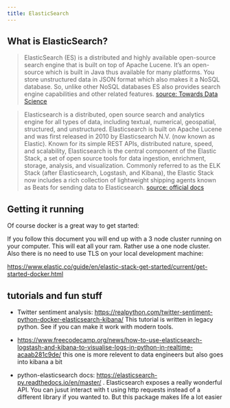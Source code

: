 ```yaml
---
title: ElasticSearch
---
```


## What is ElasticSearch?

> ElasticSearch (ES) is a distributed and highly available open-source search engine that is built on top of Apache Lucene. It’s an open-source which is built in Java thus available for many platforms. You store unstructured data in JSON format which also makes it a NoSQL database. So, unlike other NoSQL databases ES also provides search engine capabilities and other related features.
> [source: Towards Data Science](https://towardsdatascience.com/getting-started-with-elasticsearch-in-python-c3598e718380)

> Elasticsearch is a distributed, open source search and analytics engine for all types of data, including textual, numerical, geospatial, structured, and unstructured. Elasticsearch is built on Apache Lucene and was first released in 2010 by Elasticsearch N.V. (now known as Elastic). Known for its simple REST APIs, distributed nature, speed, and scalability, Elasticsearch is the central component of the Elastic Stack, a set of open source tools for data ingestion, enrichment, storage, analysis, and visualization. Commonly referred to as the ELK Stack (after Elasticsearch, Logstash, and Kibana), the Elastic Stack now includes a rich collection of lightweight shipping agents known as Beats for sending data to Elasticsearch.
> [source: official docs](https://www.elastic.co/what-is/elasticsearch)

## Getting it running

Of course docker is a great way to get started:

If you follow this document you will end up with a 3 node cluster running on your computer. This will eat all your ram. Rather use a one node cluster.
Also there is no need to use TLS on your local development machine:

https://www.elastic.co/guide/en/elastic-stack-get-started/current/get-started-docker.html

## tutorials and fun stuff

- Twitter sentiment analysis: https://realpython.com/twitter-sentiment-python-docker-elasticsearch-kibana/ This tutorial is written in legacy python. See if you can make it work with modern tools.

- https://www.freecodecamp.org/news/how-to-use-elasticsearch-logstash-and-kibana-to-visualise-logs-in-python-in-realtime-acaab281c9de/ this one is more relevent to data engineers but also goes into kibana a bit

- python-elasticsearch docs: https://elasticsearch-py.readthedocs.io/en/master/ . Elasticsearch exposes a really wonderful API. You can jusut interact with t using http requests instead of a different library if you wanted to. But this package makes life a lot easier
